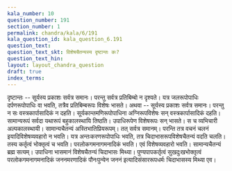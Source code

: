 ```yaml
---
kala_number: 10
question_number: 191
section_number: 1
permalink: chandra/kala/6/191
kala_question_id: kala_question_6.191
question_text: 
question_text_skt: विशेषचैतन्यस्य दृष्टान्तः कः?
question_text_hin: 
layout: layout_chandra_question
draft: true
index_terms:
---
```


<!-- skt-start -->
दृष्टान्तः -- सूर्यस्य प्रकाशः सर्वत्र समानः। परन्तु सर्वत्र प्रतिबिम्बो न दृश्यते। यत्र जलरूपोपाधिः दर्पणरूपोपाधिः वा भवति, तत्रैव प्रतिबिम्बरूपः विशेषः भासते। 
अथवा -- सूर्यस्य प्रकाशः सर्वत्र समानः। परन्तु न सः वस्त्रकार्पासादिकं न दहति। सूर्यकान्तमणिरूपोपाधिना अग्निरूपविशेषः सन् वस्त्रकार्पासादिकं दहति। 
सामान्यरूपं सर्वदा यथारूपं बहुकालस्थायि तिष्ठति। उपाधिरूपेण विशेषरूपः सन् भासते। स च व्यभिचारी अल्पकालस्थायी।
सामान्यचैतन्यं अस्तिभातिप्रियरूपम्। तत् सर्वत्र समानम्। परन्ति तत्र वचनं चलनं इयादिविशेषव्यवहारो न भवति। यत्र अन्तःकरणरूपोपाधिः भवति, तत्र चिदाभासरूपविशेषचैतन्यं वदति चलति। तस्य कर्तृत्वं भोक्तृत्वं च भवति। परलोकगमनागमनादिकं भवति। एवं विशेषव्यवहारो भवति।
सामान्यचैतन्यं ब्रह्म सत्यम्। उपाधिना भासमानं विशेषचैतन्यं चिदाभासः मिथ्या। 
पुण्यपापकर्तृत्वं सुखदुःखभोक्तृत्वं परलोकगमनागमनादिकं जननमरणादिकं पौनःपुन्येन जननं इत्यादिसंसाररूपधर्मः चिदाभासस्य मिथ्या एव।
<!-- skt-end -->

<!-- eng-start -->
<!-- eng-end -->

